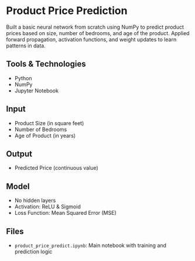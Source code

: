 #  Product Price Prediction

Built a basic neural network from scratch using NumPy to predict product prices based on size, number of bedrooms, and age of the product. Applied forward propagation, activation functions, and weight updates to learn patterns in data.

##  Tools & Technologies
- Python
- NumPy
- Jupyter Notebook

##  Input
- Product Size (in square feet)
- Number of Bedrooms
- Age of Product (in years)

##  Output
- Predicted Price (continuous value)

##  Model
- No hidden layers
- Activation: ReLU & Sigmoid
- Loss Function: Mean Squared Error (MSE)

##  Files
- `product_price_predict.ipynb`: Main notebook with training and prediction logic
